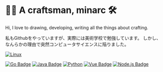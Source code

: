 # 👋🏻 A craftsman, minarc 🛠

Hi, I love to drawing, developing, writing all the things about crafting.

私もGithubをやっていますが、実際には美術学校で勉強しています。 しかし、なんらかの理由で突然コンピュータサイエンスに陥りました。

[![Linux](https://img.shields.io/badge/Linux-FCC624?style=for-the-badge&logo=linux&logoColor=black)]()


[![Go Badge](https://img.shields.io/badge/Golang-00ADD8?style=for-the-badge&logo=Go&logoColor=white)](https://https://golang.org/)
[![Java Badge](https://img.shields.io/badge/Java-ED8B00?style=for-the-badge&logo=java&logoColor=white)]()
[![Python](https://img.shields.io/badge/Python-red?style=for-the-badge&logo=Python&logoColor=white)](https://https://golang.org/)
[![Vue Badge](https://img.shields.io/badge/Vue-4FC08D?style=for-the-badge&logo=Vue.js&logoColor=white)](https://vuejs.org/)
[![Node.js Badge](https://img.shields.io/badge/Node.js-339933?style=for-the-badge&logo=Node.js&logoColor=white)](https://nodejs.org/)
